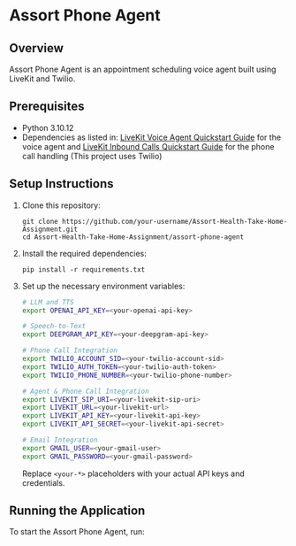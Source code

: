 # Assort Phone Agent

## Overview
Assort Phone Agent is an appointment scheduling voice agent built using LiveKit and Twilio.

## Prerequisites
- Python 3.10.12
- Dependencies as listed in:
[LiveKit Voice Agent Quickstart Guide](https://docs.livekit.io/agents/quickstarts/voice-agent/) for the voice agent
and
[LiveKit Inbound Calls Quickstart Guide](https://docs.livekit.io/agents/quickstarts/inbound-calls/) for the phone call handling (This project uses Twilio)

## Setup Instructions

1. Clone this repository:
   ```
   git clone https://github.com/your-username/Assort-Health-Take-Home-Assignment.git
   cd Assort-Health-Take-Home-Assignment/assort-phone-agent
   ```

2. Install the required dependencies:
   ```
   pip install -r requirements.txt
   ```

3. Set up the necessary environment variables:

   ```bash
   # LLM and TTS
   export OPENAI_API_KEY=<your-openai-api-key>
   
   # Speech-to-Text
   export DEEPGRAM_API_KEY=<your-deepgram-api-key>
   
   # Phone Call Integration
   export TWILIO_ACCOUNT_SID=<your-twilio-account-sid>
   export TWILIO_AUTH_TOKEN=<your-twilio-auth-token>
   export TWILIO_PHONE_NUMBER=<your-twilio-phone-number>
   
   # Agent & Phone Call Integration
   export LIVEKIT_SIP_URI=<your-livekit-sip-uri>
   export LIVEKIT_URL=<your-livekit-url>
   export LIVEKIT_API_KEY=<your-livekit-api-key>
   export LIVEKIT_API_SECRET=<your-livekit-api-secret>
   
   # Email Integration
   export GMAIL_USER=<your-gmail-user>
   export GMAIL_PASSWORD=<your-gmail-password>
   ```

   Replace `<your-*>` placeholders with your actual API keys and credentials.

## Running the Application

To start the Assort Phone Agent, run:
